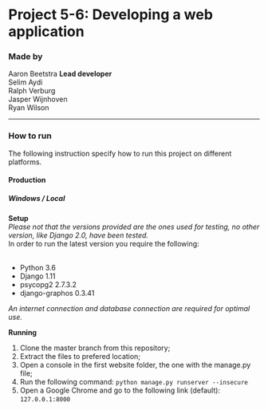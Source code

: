 # Project 5-6: Developing a web application

### Made by
Aaron Beetstra **Lead developer**<br/>
Selim Aydi<br/>
Ralph Verburg<br/>
Jasper Wijnhoven<br/>
Ryan Wilson<br/>

------
### How to run
The following instruction specify how to run this project on different platforms.

#### Production

##### Windows / Local

**Setup** <br/>
_Please not that the versions provided are the ones used for testing, no other version, like Django 2.0, have been tested._ <br/>
In order to run the latest version you require the following: <br/><br/>
* Python 3.6<br/>
* Django 1.11 <br/>
* psycopg2 2.7.3.2<br/>
* django-graphos 0.3.41<br/>

_An internet connection and database connection are required for optimal use._

**Running**
1. Clone the master branch from this repository;
2. Extract the files to prefered location;
3. Open a console in the first website folder, the one with the manage.py file;
4. Run the following command: `python manage.py runserver --insecure`
5. Open a Google Chrome and go to the following link (default): `127.0.0.1:8000`




